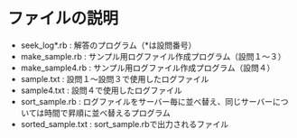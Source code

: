 # ファイルの説明
- seek_log*.rb      :  解答のプログラム（*は設問番号）
- make_sample.rb    :  サンプル用ログファイル作成プログラム（設問１〜３）
- make_sample4.rb   :  サンプル用ログファイル作成プログラム（設問４）
- sample.txt        :  設問１〜設問３で使用したログファイル
- sample4.txt       :  設問４で使用したログファイル
- sort_sample.rb    :  ログファイルをサーバー毎に並べ替え、同じサーバーについては時間で昇順に並べ替えるプログラム
- sorted_sample.txt :  sort_sample.rbで出力されるファイル